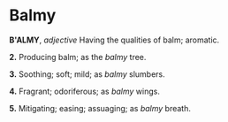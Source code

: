 # Balmy

**B'ALMY**, _adjective_ Having the qualities of balm; aromatic.

**2.** Producing balm; as the _balmy_ tree.

**3.** Soothing; soft; mild; as _balmy_ slumbers.

**4.** Fragrant; odoriferous; as _balmy_ wings.

**5.** Mitigating; easing; assuaging; as _balmy_ breath.
